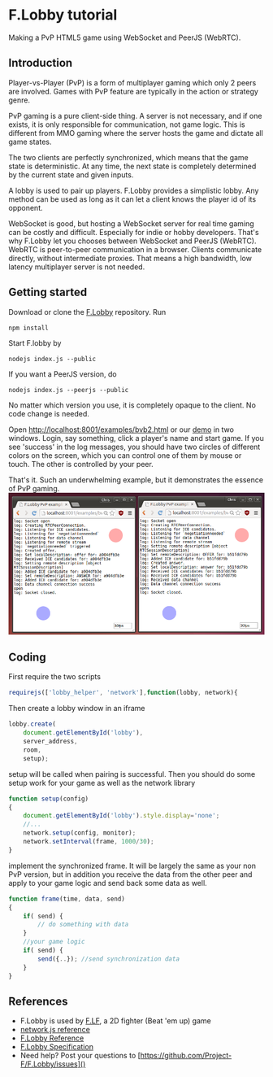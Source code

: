 # F.Lobby tutorial
Making a PvP HTML5 game using WebSocket and PeerJS (WebRTC).

## Introduction
Player-vs-Player (PvP) is a form of multiplayer gaming which only 2 peers are involved. Games with PvP feature are typically in the action or strategy genre.

PvP gaming is a pure client-side thing. A server is not necessary, and if one exists, it is only responsible for communication, not game logic. This is different from MMO gaming where the server hosts the game and dictate all game states.

The two clients are perfectly synchronized, which means that the game state is deterministic. At any time, the next state is completely determined by the current state and given inputs.

A lobby is used to pair up players. F.Lobby provides a simplistic lobby. Any method can be used as long as it can let a client knows the player id of its opponent.

WebSocket is good, but hosting a WebSocket server for real time gaming can be costly and difficult. Especially for indie or hobby developers. That's why F.Lobby let you chooses between WebSocket and PeerJS (WebRTC). WebRTC is peer-to-peer communication in a browser. Clients communicate directly, without intermediate proxies. That means a high bandwidth, low latency multiplayer server is not needed.

## Getting started
Download or clone the [F.Lobby](https://github.com/Project-F/F.Lobby) repository. Run
```
npm install
```
Start F.lobby by
```
nodejs index.js --public
```
If you want a PeerJS version, do
```
nodejs index.js --peerjs --public
```
No matter which version you use, it is completely opaque to the client. No code change is needed.

Open [http://localhost:8001/examples/bvb2.html]() or our [demo](http://lobby.projectf.hk/examples/bvb2.html) in two windows. Login, say something, click a player's name and start game. If you see 'success' in the log messages, you should have two circles of different colors on the screen, which you can control one of them by mouse or touch. The other is controlled by your peer.

That's it. Such an underwhelming example, but it demonstrates the essence of PvP gaming.
![](cap.png)

## Coding
First require the two scripts
```JavaScript
requirejs(['lobby_helper', 'network'],function(lobby, network){
```
Then create a lobby window in an iframe
```JavaScript
lobby.create(
	document.getElementById('lobby'),
	server_address,
	room,
	setup);
```
setup will be called when pairing is successful. Then you should do some setup work for your game as well as the network library
```JavaScript
function setup(config)
{
	document.getElementById('lobby').style.display='none';
	//...
	network.setup(config, monitor);
	network.setInterval(frame, 1000/30);
}
```
implement the synchronized frame. It will be largely the same as your non PvP version, but in addition you receive the data from the other peer and apply to your game logic and send back some data as well.
```JavaScript
function frame(time, data, send)
{
    if( send) {
    	// do something with data
	}
	//your game logic
    if( send) {
    	send({..}); //send synchronization data
    }
}
```

## References
- F.Lobby is used by [F.LF](http://www.projectf.hk/F.LF/), a 2D fighter (Beat 'em up) game
- [network.js reference](http://www.projectf.hk/F.LF/core/docs/network_docs.html)
- [F.Lobby Reference](lobby_ref.md)
- [F.Lobby Specification](lobby_spec.md)
- Need help? Post your questions to
[https://github.com/Project-F/F.Lobby/issues]()
